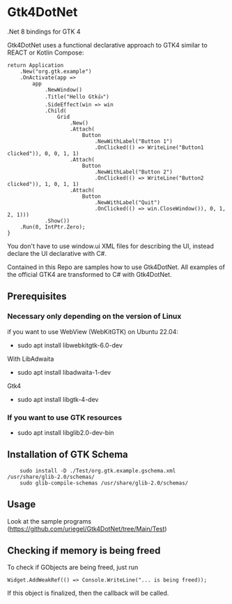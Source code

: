 # Gtk4DotNet
.Net 8 bindings for GTK 4

Gtk4DotNet uses a functional declarative approach to GTK4 similar to REACT or Kotlin Compose:

```
return Application
    .New("org.gtk.example")
    .OnActivate(app => 
        app
            .NewWindow()
            .Title("Hello Gtk👍")
            .SideEffect(win => win
            .Child(
                Grid
                    .New()
                    .Attach(                                
                        Button
                            .NewWithLabel("Button 1")
                            .OnClicked(() => WriteLine("Button1 clicked")), 0, 0, 1, 1)
                    .Attach(                                
                        Button
                            .NewWithLabel("Button 2")
                            .OnClicked(() => WriteLine("Button2 clicked")), 1, 0, 1, 1)
                    .Attach(                                
                        Button
                            .NewWithLabel("Quit")
                            .OnClicked(() => win.CloseWindow()), 0, 1, 2, 1)))
            .Show())
    .Run(0, IntPtr.Zero);
}
```
You don't have to use window.ui XML files for describing the UI, instead declare the UI declarative with C#. 

Contained in this Repo are samples how to use Gtk4DotNet. All examples of the official GTK4 are transformed to C# with Gtk4DotNet.

## Prerequisites

### Necessary only depending on the version of Linux

if you want to use WebView (WebKitGTK) on Ubuntu 22.04:

* sudo apt install libwebkitgtk-6.0-dev

With LibAdwaita

* sudo apt install libadwaita-1-dev

Gtk4
* sudo apt install libgtk-4-dev

### If you want to use GTK resources

* sudo apt install libglib2.0-dev-bin

## Installation of GTK Schema
```
    sudo install -D ./Test/org.gtk.example.gschema.xml /usr/share/glib-2.0/schemas/
    sudo glib-compile-schemas /usr/share/glib-2.0/schemas/
```     
## Usage

Look at the sample programs (https://github.com/uriegel/Gtk4DotNet/tree/Main/Test)

## Checking if memory is being freed
To check if GObjects are being freed, just run
```
Widget.AddWeakRef(() => Console.WriteLine("... is being freed));
```
If this object is finalized, then the callback will be called.

